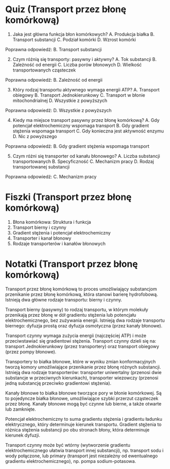  # Quiz (Transport przez błonę komórkową)
1. Jaka jest główna funkcja błon komórkowych?
A. Produkcja białka
B. Transport substancji
C. Podział komórki
D. Wzrost komórki

Poprawna odpowiedź: B. Transport substancji

2. Czym różnią się transporty: pasywny i aktywny?
A. Tok substancji
B. Zależność od energii
C. Liczba porów błonowych
D. Wielkość transportowanych cząsteczek

Poprawna odpowiedź: B. Zależność od energii

3. Który rodzaj transportu aktywnego wymaga energii ATP?
A. Transport obiegowy
B. Transport Jednokierunkowy
C. Transport w błonie mitochondrialnej
D. Wszystkie z powyższych

Poprawna odpowiedź: D. Wszystkie z powyższych

4. Kiedy ma miejsce transport pasywny przez błonę komórkową?
A. Gdy potencjał elektrochemiczny wspomaga transport
B. Gdy gradient stężenia wspomaga transport
C. Gdy konieczna jest aktywność enzymu
D. Nic z powyższego

Poprawna odpowiedź: B. Gdy gradient stężenia wspomaga transport

5. Czym różni się transporter od kanału błonowego?
A. Liczba substancji transportowanych
B. Specyficzność
C. Mechanizm pracy
D. Rodzaj transportowanej substancji

Poprawna odpowiedź: C. Mechanizm pracy

# Fiszki (Transport przez błonę komórkową)
1. Błona komórkowa: Struktura i funkcja
2. Transport bierny i czynny
3. Gradient stężenia i potencjał elektrochemiczny
4. Transporter i kanał błonowy
5. Rodzaje transporterów i kanałów błonowych

# Notatki (Transport przez błonę komórkową)

Transport przez błonę komórkową to proces umożliwiający substancjom przenikanie przez błonę komórkową, która stanowi barierę hydrofobową. Istnieją dwa główne rodzaje transportu: bierny i czynny.

Transport bierny (pasywny) to rodzaj transportu, w którym molekuły przenikają przez błonę w dół gradientu stężenia lub potencjału elektrochemicznego, bez zużywania energii. Istnieją dwa rodzaje transportu biernego: dyfuzja prostą oraz dyfuzja osmotyczna (przez kanały błonowe).

Transport czynny wymaga zużycia energii (najczęściej ATP) i może przeciwstawiać się gradientowi stężenia. Transport czynny dzieli się na: transport Jednokierunkowy (przez transportery) oraz transport obiegowy (przez pompy błonowe).

Transportery to białka błonowe, które w wyniku zmian konformacyjnych tworzą komory umożliwiające przenikanie przez błonę różnych substancji. Istnieją dwa rodzaje transporterów: transporter uniwertalny (przenosi dwie substancje w przeciwnych kierunkach), transporter wiezowczy (przenosi jedną substancję przeciwko gradientowi stężenia).

Kanały błonowe to białka błonowe tworzące pory w błonie komórkowej. Są to pojedyncze białka błonowe, umożliwiające szybki przerzut cząsteczek przez błonę. Kanały błonowe mogą być czynne lub bierne, a także otwarte lub zamknięte.

Potencjał elektrochemiczny to suma gradientu stężenia i gradientu ładunku elektrycznego, który determinuje kierunek transportu. Gradient stężenia to różnica stężenia substancji po obu stronach błony, która determinuje kierunek dyfuzji.

Transport czynny może być wtórny (wytworzenie gradientu elektrochemicznego ułatwia transport innej substancji), np. transport sodu i wody połączone, lub primary (transport jest niezależny od ewentualnego gradientu elektrochemicznego), np. pompa sodium-potasowa.